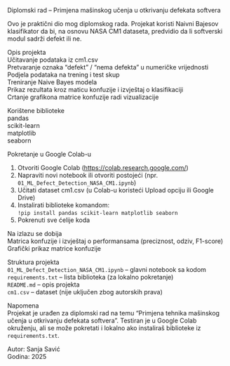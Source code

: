 Diplomski rad – Primjena mašinskog učenja u otkrivanju defekata softvera

Ovo je praktični dio mog diplomskog rada. Projekat koristi Naivni Bajesov klasifikator da bi, na osnovu NASA CM1 dataseta, predvidio da li softverski modul sadrži defekt ili ne.

Opis projekta  
Učitavanje podataka iz cm1.csv  
Pretvaranje oznaka “defekt” / “nema defekta” u numeričke vrijednosti  
Podjela podataka na trening i test skup  
Treniranje Naive Bayes modela  
Prikaz rezultata kroz maticu konfuzije i izvještaj o klasifikaciji  
Crtanje grafikona matrice konfuzije radi vizualizacije

Korištene biblioteke  
pandas  
scikit-learn  
matplotlib  
seaborn  

Pokretanje u Google Colab-u  
1. Otvoriti Google Colab (https://colab.research.google.com/)  
2. Napraviti novi notebook ili otvoriti postojeći (npr. `01_ML_Defect_Detection_NASA_CM1.ipynb`)  
3. Učitati dataset cm1.csv (u Colab-u koristeći Upload opciju ili Google Drive)  
4. Instalirati biblioteke komandom:  
   `!pip install pandas scikit-learn matplotlib seaborn`  
5. Pokrenuti sve ćelije koda

Na izlazu se dobija  
Matrica konfuzije i izvještaj o performansama (preciznost, odziv, F1-score)  
Grafički prikaz matrice konfuzije

Struktura projekta  
`01_ML_Defect_Detection_NASA_CM1.ipynb` – glavni notebook sa kodom  
`requirements.txt` – lista biblioteka (za lokalno pokretanje)  
`README.md` – opis projekta  
`cm1.csv` – dataset (nije uključen zbog autorskih prava)

Napomena  
Projekat je urađen za diplomski rad na temu “Primjena tehnika mašinskog učenja u otkrivanju defekata softvera”. Testiran je u Google Colab okruženju, ali se može pokretati i lokalno ako instaliraš biblioteke iz `requirements.txt`.

Autor: Sanja Savić  
Godina: 2025
